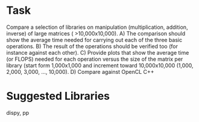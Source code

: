# Task
Compare a selection of libraries on manipulation (multiplication, addition, inverse) of large matrices ( >10,000x10,000). 
A) The comparison should show the average time needed for carrying out each of the three basic operations. 
B) The result of the operations should be verified too (for instance against each other).
C) Provide plots that show the average time (or FLOPS) needed for each operation versus the size of the matrix per library (start form 1,000x1,000 and increment toward 10,000x10,000 (1,000, 2,000, 3,000, ..., 10,000).
D) Compare against OpenCL C++ 

# Suggested Libraries
dispy, pp
